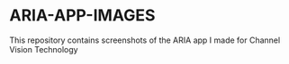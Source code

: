 # ARIA-APP-IMAGES
This repository contains screenshots of the ARIA app I made for Channel Vision Technology
